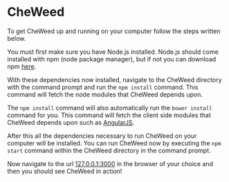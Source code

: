 CheWeed
=======
To get CheWeed up and running on your computer follow the steps written below.

You must first make sure you have Node.js installed.  Node.js should come installed with npm (node package manager), but if not
you can download npm <a href="https://github.com/npm/npm/blob/master/README.md">here</a>.

With these dependencies now installed, navigate to the CheWeed directory with the command prompt and run the
<code>npm install</code> command. This command will fetch the node modules that CheWeed depends upon.  

The <code>npm install</code> command will also automatically run the <code>bower install</code> command for you. This command will fetch the client side modules that CheWeed depends upon such as <a href="https://angularjs.org/">AngularJS</a>.

After this all the dependencies necessary to run CheWeed on your computer will be installed.  You can run CheWeed now by executing the <code>npm start</code> command within the CheWeed directory in the command prompt.

Now navigate to the url <a href="http://127.0.0.1:3000">127.0.0.1:3000</a> in the browser of your choice and then you should see CheWeed in action!
